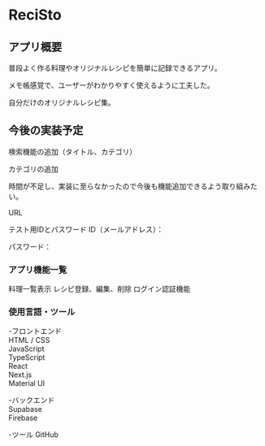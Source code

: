 # ReciSto
## アプリ概要
普段よく作る料理やオリジナルレシピを簡単に記録できるアプリ。

メモ帳感覚で、ユーザーがわかりやすく使えるように工夫した。

自分だけのオリジナルレシピ集。

## 今後の実装予定
検索機能の追加（タイトル、カテゴリ）  

カテゴリの追加

時間が不足し、実装に至らなかったので今後も機能追加できるよう取り組みたい。

URL


テスト用IDとパスワード
ID（メールアドレス）：

パスワード：

### アプリ機能一覧
料理一覧表示
レシピ登録、編集、削除
ログイン認証機能  
### 使用言語・ツール
-フロントエンド  
HTML / CSS  
JavaScript  
TypeScript  
React  
Next.js  
Material UI    

-バックエンド  
Supabase  
Firebase  

-ツール 
GitHub
